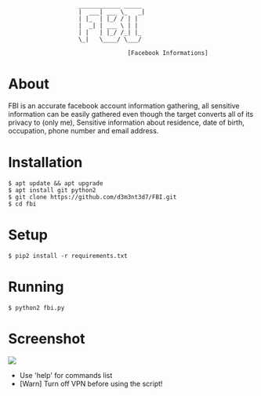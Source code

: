 

```
					____________ _____ 
					|  ___| ___ \_   _|
					| |_  | |_/ / | |  
					|  _| | ___ \ | |  
					| |   | |_/ /_| |_ 
					\_|   \____/ \___/ 
                   
                          	      [Facebook Informations]
```
# About
FBI is an accurate facebook account information gathering, all sensitive information can be easily gathered even though the target converts all of its privacy to (only me), Sensitive information about residence, date of birth, occupation, phone number and email address.



# Installation
```
$ apt update && apt upgrade
$ apt install git python2
$ git clone https://github.com/d3m3nt3d7/FBI.git
$ cd fbi
```

# Setup
```
$ pip2 install -r requirements.txt
```
# Running
```
$ python2 fbi.py
```
# Screenshot
<img src="https://i.imgur.com/2J38WCh.png"/>

* Use 'help' for commands list
* [Warn] Turn off VPN before using the script!

